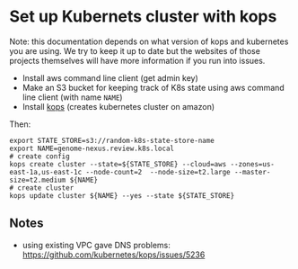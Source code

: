 # Set up Kubernets cluster with kops
Note: this documentation depends on what version of kops and kubernetes you are
using. We try to keep it up to date but the websites of those projects
themselves will have more information if you run into issues.

- Install aws command line client (get admin key)
- Make an S3 bucket for keeping track of K8s state using aws command line
  client (with name `NAME`)
- Install [kops](https://github.com/kubernetes/kops) (creates kubernetes cluster on amazon)
 
Then:
```
export STATE_STORE=s3://random-k8s-state-store-name
export NAME=genome-nexus.review.k8s.local
# create config
kops create cluster --state=${STATE_STORE} --cloud=aws --zones=us-east-1a,us-east-1c --node-count=2  --node-size=t2.large --master-size=t2.medium ${NAME}
# create cluster
kops update cluster ${NAME} --yes --state ${STATE_STORE}
```

## Notes
- using existing VPC gave DNS problems: https://github.com/kubernetes/kops/issues/5236
